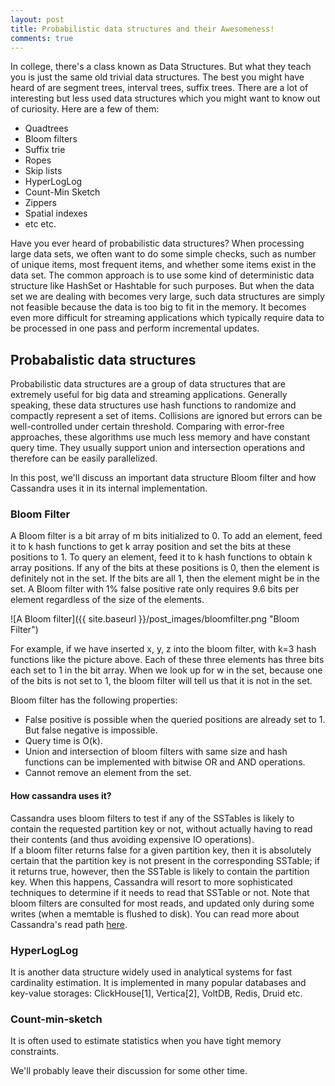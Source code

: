 ```yaml
---
layout: post
title: Probabilistic data structures and their Awesomeness!
comments: true
---
```


In college, there's a class known as Data Structures. But what they teach you is just the same old trivial data structures. The best you might have heard of are segment trees, interval trees, suffix trees. There are a lot of interesting but less  used data structures which you might want to know out of curiosity. Here are a few of them:
- Quadtrees
- Bloom filters
- Suffix trie
- Ropes
- Skip lists
- HyperLogLog
- Count-Min Sketch
- Zippers
- Spatial indexes
- etc etc.

Have you ever heard of probabilistic data structures? When processing large data sets, we often want to do some simple checks, such as number of unique items, most frequent items, and whether some items exist in the data set. The common approach is to use some kind of deterministic data structure like HashSet or Hashtable for such purposes. But when the data set we are dealing with becomes very large, such data structures are simply not feasible because the data is too big to fit in the memory. It becomes even more difficult for streaming applications which typically require data to be processed in one pass and perform incremental updates.

## Probabalistic data structures

Probabilistic data structures are a group of data structures that are extremely useful for big data and streaming applications. Generally speaking, these data structures use hash functions to randomize and compactly represent a set of items. Collisions are ignored but errors can be well-controlled under certain threshold. Comparing with error-free approaches, these algorithms use much less memory and have constant query time. They usually support union and intersection operations and therefore can be easily parallelized. 

In this post, we'll discuss an important data structure Bloom filter and how Cassandra uses it in its internal implementation.

### Bloom Filter

A Bloom filter is a bit array of m bits initialized to 0. To add an element, feed it to k hash functions to get k array position and set the bits at these positions to 1. To query an element, feed it to k hash functions to obtain k array positions. If any of the bits at these positions is 0, then the element is definitely not in the set. If the bits are all 1, then the element might be in the set. A Bloom filter with 1% false positive rate only requires 9.6 bits per element regardless of the size of the elements.

![A Bloom filter]({{ site.baseurl }}/post_images/bloomfilter.png "Bloom Filter")

For example, if we have inserted x, y, z into the bloom filter, with k=3 hash functions like the picture above. Each of these three elements has three bits each set to 1 in the bit array. When we look up for w in the set, because one of the bits is not set to 1, the bloom filter will tell us that it is not in the set.

Bloom filter has the following properties:
- False positive is possible when the queried positions are already set to 1. But false negative is impossible.
- Query time is O(k).
- Union and intersection of bloom filters with same size and hash functions can be implemented with bitwise OR and AND operations.
- Cannot remove an element from the set.

#### How cassandra uses it?

Cassandra uses bloom filters to test if any of the SSTables is likely to contain the requested partition key or not, without actually having to read their contents (and thus avoiding expensive IO operations).  
If a bloom filter returns false for a given partition key, then it is absolutely certain that the partition key is not present in the corresponding SSTable; if it returns true, however, then the SSTable is likely to contain the partition key. When this happens, Cassandra will resort to more sophisticated techniques to determine if it needs to read that SSTable or not. Note that bloom filters are consulted for most reads, and updated only during some writes (when a memtable is flushed to disk). You can read more about Cassandra's read path [here](http://docs.datastax.com/en/cassandra/3.0/cassandra/dml/dmlAboutReads.html).

### HyperLogLog 
It is another data structure widely used in analytical systems for fast cardinality estimation. It is implemented in many popular databases and key-value storages: ClickHouse[1], Vertica[2], VoltDB, Redis, Druid etc.

### Count-min-sketch
It is often used to estimate statistics when you have tight memory constraints.

We'll probably leave their discussion for some other time.